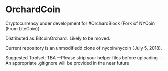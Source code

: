 # OrchardCoin
Cryptocurrency under development for #OrchardBlock (Fork of NYCoin (From LiteCoin))

Distributed as BitcoinOrchard.  Likely to be moved.

Current repository is an unmodifiedd clone of nycoin/nycoin (July 5, 2018).

Suggested Toolset:  TBA
  --Please strip your helper files before uploading
  --An appropriate .gitignore will be provided in the near future
  
  
